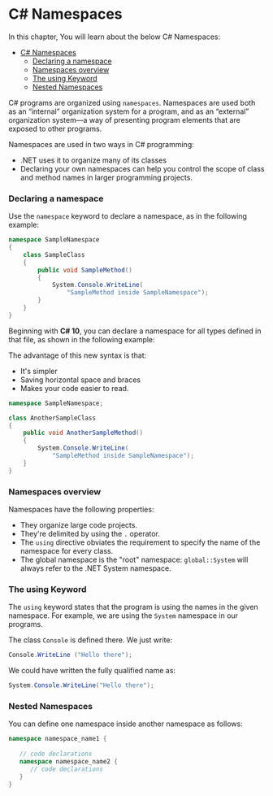 # C# Namespaces

In this chapter, You will learn about the below C# Namespaces: 

- [C# Namespaces](#c-namespaces)
    - [Declaring a namespace](#declaring-a-namespace)
    - [Namespaces overview](#namespaces-overview)
    - [The using Keyword](#the-using-keyword)
    - [Nested Namespaces](#nested-namespaces)


C# programs are organized using `namespaces`. Namespaces are used both as an “internal” organization system for a program, and as an “external” organization system—a way of presenting program elements that are exposed to other programs.

Namespaces are used in two ways in C# programming:
* .NET uses it to organize many of its classes
* Declaring your own namespaces can help you control the scope of class and method names in larger programming projects.

### Declaring a namespace
Use the `namespace` keyword to declare a namespace, as in the following example:

```cs
namespace SampleNamespace
{
    class SampleClass
    {
        public void SampleMethod()
        {
            System.Console.WriteLine(
                "SampleMethod inside SampleNamespace");
        }
    }
}
```

Beginning with **C# 10**, you can declare a namespace for all types defined in that file, as shown in the following example:

The advantage of this new syntax is that:
* It's simpler
* Saving horizontal space and braces
* Makes your code easier to read.

```cs
namespace SampleNamespace;

class AnotherSampleClass
{
    public void AnotherSampleMethod()
    {
        System.Console.WriteLine(
            "SampleMethod inside SampleNamespace");
    }
}
```

### Namespaces overview
Namespaces have the following properties:

* They organize large code projects.
* They're delimited by using the `.` operator.
* The `using` directive obviates the requirement to specify the name of the namespace for every class.
* The global namespace is the "root" namespace: `global::System` will always refer to the .NET System namespace.

### The using Keyword

The `using` keyword states that the program is using the names in the given namespace. For example, we are using the `System` namespace in our programs.

The class `Console` is defined there. We just write:
```cs
Console.WriteLine ("Hello there");
```

We could have written the fully qualified name as:
```cs
System.Console.WriteLine("Hello there");
```

### Nested Namespaces
You can define one namespace inside another namespace as follows:

```cs
namespace namespace_name1 {
   
   // code declarations
   namespace namespace_name2 {
      // code declarations
   }
}
```

